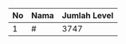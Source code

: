 | No | Nama            | Jumlah Level |
|----|-----------------|--------------|
| 1  | #    |    3747        |
